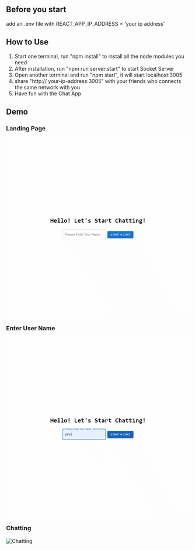 ## Before you start

add an .env file with REACT_APP_IP_ADDRESS = 'your ip address'

## How to Use

1. Start one terminal, run "npm install" to install all the node modules you need
2. After installation, run "npm run server:start" to start Socket Server
3. Open another terminal and run "npm start", it will start localhost:3005
4. share "http:// your-ip-address:3005" with your friends who connects the same network with you
5. Have fun with the Chat App

## Demo

### Landing Page

![landing-image](src/asset/readme/socket-practice-typing-effect.gif)

### Enter User Name

![Enter-user-name](src/asset/readme/socket-practice-user-enter.gif)

### Chatting

![Chatting](src/asset/readme/socket-practice-chatting.gif)

